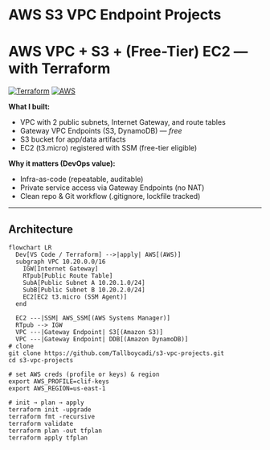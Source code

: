 ﻿# AWS S3 VPC Endpoint Projects

# AWS VPC + S3 + (Free-Tier) EC2 — with Terraform

[![Terraform](https://img.shields.io/badge/Terraform-%3E%3D1.5-844FBA?logo=terraform)]()
[![AWS](https://img.shields.io/badge/AWS-us--east--1-FF9900?logo=amazon-aws&logoColor=fff)]()

**What I built:**  
- VPC with 2 public subnets, Internet Gateway, and route tables  
- Gateway VPC Endpoints (S3, DynamoDB) — *free*  
- S3 bucket for app/data artifacts  
- EC2 (t3.micro) registered with SSM (free-tier eligible)

**Why it matters (DevOps value):**  
- Infra-as-code (repeatable, auditable)  
- Private service access via Gateway Endpoints (no NAT)  
- Clean repo & Git workflow (.gitignore, lockfile tracked)

---

## Architecture

```mermaid
flowchart LR
  Dev[VS Code / Terraform] -->|apply| AWS[(AWS)]
  subgraph VPC 10.20.0.0/16
    IGW[Internet Gateway]
    RTpub[Public Route Table]
    SubA[Public Subnet A 10.20.1.0/24]
    SubB[Public Subnet B 10.20.2.0/24]
    EC2[EC2 t3.micro (SSM Agent)]
  end

  EC2 ---|SSM| AWS_SSM[(AWS Systems Manager)]
  RTpub --> IGW
  VPC ---|Gateway Endpoint| S3[(Amazon S3)]
  VPC ---|Gateway Endpoint| DDB[(Amazon DynamoDB)]
# clone
git clone https://github.com/Tallboycadi/s3-vpc-projects.git
cd s3-vpc-projects

# set AWS creds (profile or keys) & region
export AWS_PROFILE=clif-keys
export AWS_REGION=us-east-1

# init → plan → apply
terraform init -upgrade
terraform fmt -recursive
terraform validate
terraform plan -out tfplan
terraform apply tfplan
